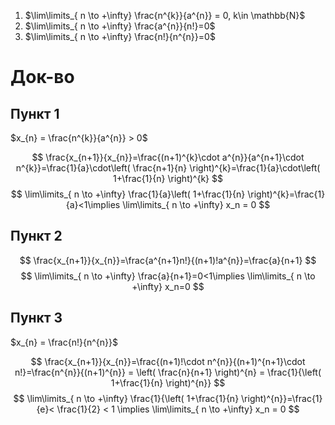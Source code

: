 1. $\lim\limits_{ n \to +\infty} \frac{n^{k}}{a^{n}} = 0, k\in \mathbb{N}$
2. $\lim\limits_{ n \to +\infty} \frac{a^{n}}{n!}=0$
3. $\lim\limits_{ n \to +\infty} \frac{n!}{n^{n}}=0$

# Док-во
## Пункт 1

$x_{n} = \frac{n^{k}}{a^{n}} > 0$

$$
\frac{x_{n+1}}{x_{n}}=\frac{(n+1)^{k}\cdot a^{n}}{a^{n+1}\cdot n^{k}}=\frac{1}{a}\cdot\left( \frac{n+1}{n} \right)^{k}=\frac{1}{a}\cdot\left( 1+\frac{1}{n} \right)^{k}
$$
$$
\lim\limits_{ n \to +\infty} \frac{1}{a}\left( 1+\frac{1}{n} \right)^{k}=\frac{1}{a}<1\implies \lim\limits_{ n \to +\infty} x_n = 0  
$$

## Пункт 2

$$
\frac{x_{n+1}}{x_{n}}=\frac{a^{n+1}n!}{(n+1)!a^{n}}=\frac{a}{n+1}
$$
$$
\lim\limits_{ n \to +\infty} \frac{a}{n+1}=0<1\implies \lim\limits_{ n \to +\infty} x_n=0  
$$

## Пункт 3

$x_{n} = \frac{n!}{n^{n}}$

$$
\frac{x_{n+1}}{x_{n}}=\frac{(n+1)!\cdot n^{n}}{(n+1)^{n+1}\cdot n!}=\frac{n^{n}}{(n+1)^{n}} = \left( \frac{n}{n+1} \right)^{n} = \frac{1}{\left( 1+\frac{1}{n} \right)^{n}}
$$
$$
\lim\limits_{ n \to +\infty} \frac{1}{\left( 1+\frac{1}{n} \right)^{n}}=\frac{1}{e}< \frac{1}{2} < 1 \implies \lim\limits_{ n \to +\infty} x_n = 0  
$$
